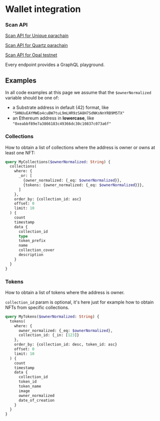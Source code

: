 # Wallet integration

### Scan API

[Scan API for Unique parachain](https://api-unique.uniquescan.io/v1/graphql)

[Scan API for Quartz parachain](https://api-quartz.uniquescan.io/v1/graphql)

[Scan API for Opal testnet](https://api-opal.uniquescan.io/v1/graphql)

Every endpoint provides a GraphQL playground.

## Examples

In all code examples at this page we assume that the `$ownerNormalized` variable should be one of:
- a Substrate address in default (42) format, like `"5HNUuEAYMWEo4cuBW7tuL9mLHR9zSA8H7SdNKsNnYRB9M5TX"`
- an Ethereum address in __lowercase__, like `"0xeabbf89e7a3866183c49366dc30c10837c073a6f"`

### Collections

How to obtain a list of collections where the address is owner or owns at least one NFT:

```graphql
query MyCollections($ownerNormalized: String) {
  collections(
    where: {
      _or: [
        {owner_normalized: {_eq: $ownerNormalized}},
      	{tokens: {owner_normalized: {_eq: $ownerNormalized}}},
      ]
    },
    order_by: {collection_id: asc}
    offset: 0
    limit: 10
  ) {
    count
    timestamp
    data {
      collection_id
      type
      token_prefix
      name
      collection_cover
      description
    }
  }
}
```

### Tokens

How to obtain a list of tokens where the address is owner.

`collection_id` param is optional, it's here just for example how to obtain NFTs from specific collections.

```graphql
query MyTokens($ownerNormalized: String) {
  tokens(
    where: {
      owner_normalized: {_eq: $ownerNormalized}, 
      collection_id: {_in: [123]}
    },
    order_by: {collection_id: desc, token_id: asc}
    offset: 0
    limit: 10
  ) {
    count
    timestamp
    data {
      collection_id
      token_id
      token_name
      image
      owner_normalized
      date_of_creation
    }
  }
}
```
